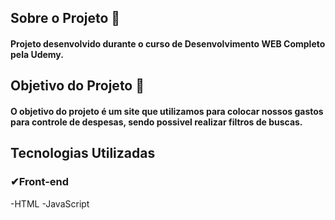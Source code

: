 ## Sobre o Projeto 🚀
#### Projeto desenvolvido durante o curso de Desenvolvimento WEB Completo pela Udemy.

## Objetivo do Projeto 🚀
#### O objetivo do projeto é um site que utilizamos para colocar nossos gastos para controle de despesas, sendo possivel realizar filtros de buscas.

## Tecnologias Utilizadas

### ✔Front-end
-HTML
-JavaScript
